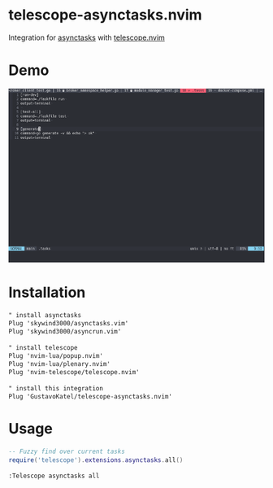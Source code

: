 # telescope-asynctasks.nvim

Integration for [asynctasks](https://github.com/skywind3000/asynctasks.vim) with
[telescope.nvim](https://github.com/nvim-telescope/telescope.nvim)

# Demo

![Demo](./demo_tasks.gif)

# Installation

```viml
" install asynctasks
Plug 'skywind3000/asynctasks.vim'
Plug 'skywind3000/asyncrun.vim'

" install telescope
Plug 'nvim-lua/popup.nvim'
Plug 'nvim-lua/plenary.nvim'
Plug 'nvim-telescope/telescope.nvim'

" install this integration
Plug 'GustavoKatel/telescope-asynctasks.nvim'
```

# Usage

```lua
-- Fuzzy find over current tasks
require('telescope').extensions.asynctasks.all()
```

```
:Telescope asynctasks all
```
